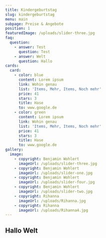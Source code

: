 ```yaml
---
title: Kindergeburtstag
slug: kindergeburtstag
menu: main
subpage: Preise & Angebote
position: 1
featuredImage: /uploads/slider-three.jpg
faq:
  question:
    - answer: Test
      question: Test
    - answer: Welt
      question: Hallo
cards:
  card:
    - color: blue
      content: Lorem ipsum
      link: Wohin genau
      list: 'Items, Mehr, Items, Noch mehr'
      price: 41
      stars: 3
      title: Hase
      to: www.google.de
    - color: green
      content: Lorem ipsum
      link: Wohin genau
      list: 'Items, Mehr, Items, Noch mehr'
      price: 41
      stars: 3
      title: Hase
      to: www.google.de
gallery:
  image:
    - copyright: Benjamin Wohlert
      imageUrl: /uploads/slider-three.jpg
    - copyright: Benjamin Wohlert
      imageUrl: /uploads/slider-one.jpg
    - copyright: Benjamin Wohlert
      imageUrl: /uploads/slider-four.jpg
    - copyright: Benjamin Wohlert
      imageUrl: /uploads/slider-two.jpg
    - copyright: Rihanna
      imageUrl: /uploads/Rihanna.jpg
    - copyright: Rihanna
      imageUrl: /uploads/Rihanna4.jpg
---
```

## Hallo Welt
